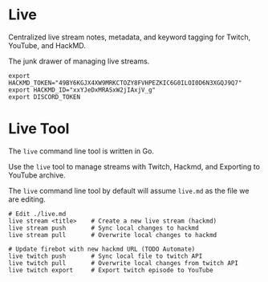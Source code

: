 # Live

Centralized live stream notes, metadata, and keyword tagging for Twitch, YouTube, and HackMD.

The junk drawer of managing live streams.

```
export HACKMD_TOKEN="49BY6KGJX4XW9MRKCTOZY8FVHPEZKIC6G0ILOI0D6N3XGQJ9Q7"
export HACKMD_ID="xxYJeDxMRASxW2jIAxjV_g"
export DISCORD_TOKEN
```

# Live Tool

The `live` command line tool is written in Go.

Use the `live` tool to manage streams with Twitch, Hackmd, and Exporting to YouTube archive.

The `live` command line tool by default will assume `live.md` as the file we are editing.

```
# Edit ./live.md
live stream <title>    # Create a new live stream (hackmd)
live stream push       # Sync local changes to hackmd
live stream pull       # Overwrite local changes to hackmd

# Update firebot with new hackmd URL (TODO Automate)
live twitch push       # Sync local file to twitch API
live twitch pull       # Overwrite local changes from twitch API
live twitch export     # Export twitch episode to YouTube
```

